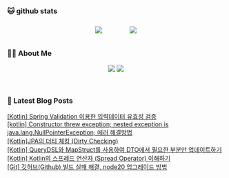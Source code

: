 
###  🐱 github stats  

<div id="main" align="center">
    <img src="https://github-readme-stats.vercel.app/api?username=peterica&count_private=true&show_icons=true&theme=radical"
        style="height: auto; margin-left: 20px; margin-right: 20px; padding: 10px;"/>
    <img src="https://github-readme-stats.vercel.app/api/top-langs/?username=peterica&layout=compact"   
        style="height: auto; margin-left: 20px; margin-right: 20px; padding: 10px;"/>
</div>

###  💁‍♀️ About Me  
<p align="center">
    <a href="https://peterica.tistory.com/"><img src="https://img.shields.io/badge/Blog-FF5722?style=flat-square&logo=Blogger&logoColor=white"/></a>
    <a href="mailto:ilovefran.ofm@gmail.com"><img src="https://img.shields.io/badge/Gmail-d14836?style=flat-square&logo=Gmail&logoColor=white&link=ilovefran.ofm@gmail.com"/></a>
</p>

<br>

### 📕 Latest Blog Posts   

<a href ="https://peterica.tistory.com/721"> [Kotlin] Spring Validation 이용한 입력데이터 유효성 검증 </a> <br><a href ="https://peterica.tistory.com/720"> [kotlin] Constructor threw exception; nested exception is java.lang.NullPointerException; 에러 해결방법 </a> <br><a href ="https://peterica.tistory.com/719"> [Kotlin]JPA의 더티 체킹 (Dirty Checking) </a> <br><a href ="https://peterica.tistory.com/718"> [Kotlin] QueryDSL와 MapStruct를 사용하여 DTO에서 필요한 부분만 업데이트하기 </a> <br><a href ="https://peterica.tistory.com/717"> [Kotlin] Kotlin의 스프레드 연산자 (Spread Operator) 이해하기 </a> <br><a href ="https://peterica.tistory.com/716"> [Git] 깃허브(Github) 빌드 실패 해결, node20 업그레이드 방법 </a> <br>